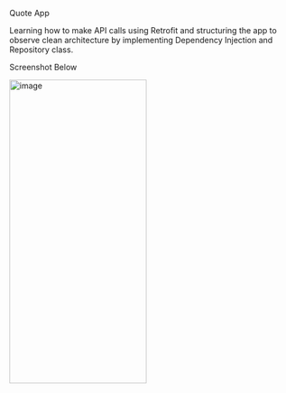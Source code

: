 Quote App 

Learning how to make API calls using Retrofit and structuring the app to observe clean architecture by implementing Dependency Injection and Repository class.

Screenshot Below

<img width="243" height="539" alt="image" src="https://github.com/user-attachments/assets/aa2b7fca-a85f-468d-9108-b6808e421a18" />
